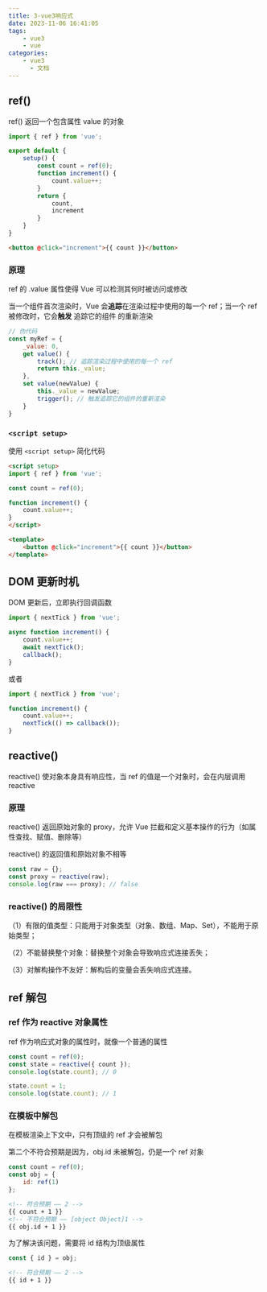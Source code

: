 ```yaml
---
title: 3-vue3响应式
date: 2023-11-06 16:41:05
tags:
    - vue3
    - vue
categories:
    - vue3
      - 文档
---
```


## ref()

ref() 返回一个包含属性 value 的对象

``` js
import { ref } from 'vue';

export default {
    setup() {
        const count = ref(0);
        function increment() {
            count.value++;
        }
        return {
            count,
            increment
        }
    }
}
```

``` html
<button @click="increment">{{ count }}</button>
```

### 原理

ref 的 .value 属性使得 Vue 可以检测其何时被访问或修改

当一个组件首次渲染时，Vue 会**追踪**在渲染过程中使用的每一个 ref；当一个 ref 被修改时，它会**触发** 追踪它的组件 的重新渲染

``` js
// 伪代码
const myRef = {
    _value: 0,
    get value() {
        track(); // 追踪渲染过程中使用的每一个 ref
        return this._value;
    },
    set value(newValue) {
        this._value = newValue;
        trigger(); // 触发追踪它的组件的重新渲染
    }
}
```

### ``<script setup>``

使用 ``<script setup>`` 简化代码

``` html
<script setup>
import { ref } from 'vue';

const count = ref(0);

function increment() {
    count.value++;
}
</script>

<template>
    <button @click="increment">{{ count }}</button>
</template>
```

## DOM 更新时机

DOM 更新后，立即执行回调函数

``` js
import { nextTick } from 'vue';

async function increment() {
    count.value++;
    await nextTick();
    callback();
}
```

或者

``` js
import { nextTick } from 'vue';

function increment() {
    count.value++;
    nextTick(() => callback());
}
```

## reactive()

reactive() 使对象本身具有响应性，当 ref 的值是一个对象时，会在内层调用 reactive

### 原理

reactive() 返回原始对象的 proxy，允许 Vue 拦截和定义基本操作的行为（如属性查找、赋值、删除等）

reactive() 的返回值和原始对象不相等

``` js
const raw = {};
const proxy = reactive(raw);
console.log(raw === proxy); // false
```

### reactive() 的局限性

（1）有限的值类型：只能用于对象类型（对象、数组、Map、Set），不能用于原始类型；

（2）不能替换整个对象：替换整个对象会导致响应式连接丢失；

（3）对解构操作不友好：解构后的变量会丢失响应式连接。

## ref 解包

### ref 作为 reactive 对象属性

ref 作为响应式对象的属性时，就像一个普通的属性

``` js
const count = ref(0);
const state = reactive({ count });
console.log(state.count); // 0

state.count = 1;
console.log(state.count); // 1
```

### 在模板中解包

在模板渲染上下文中，只有顶级的 ref 才会被解包

第二个不符合预期是因为，obj.id 未被解包，仍是一个 ref 对象

``` js
const count = ref(0);
const obj = {
    id: ref(1)
};
```

``` html
<!-- 符合预期 —— 2 -->
{{ count + 1 }}
<!-- 不符合预期 —— [object Object]1 -->
{{ obj.id + 1 }}
```

为了解决该问题，需要将 id 结构为顶级属性

``` js
const { id } = obj;
```

``` html
<!-- 符合预期 —— 2 -->
{{ id + 1 }}
```
